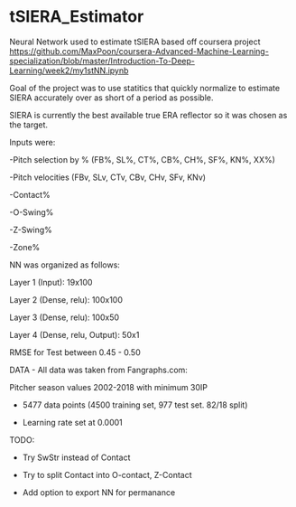 # tSIERA_Estimator
Neural Network used to estimate tSIERA
based off coursera project 
https://github.com/MaxPoon/coursera-Advanced-Machine-Learning-specialization/blob/master/Introduction-To-Deep-Learning/week2/my1stNN.ipynb


Goal of the project was to use statitics that quickly normalize to estimate SIERA accurately over as short of a period as possible.

SIERA is currently the best available true ERA reflector so it was chosen as the target.

Inputs were:

-Pitch selection by % (FB%, SL%, CT%, CB%, CH%, SF%, KN%, XX%)

-Pitch velocities (FBv, SLv, CTv, CBv, CHv, SFv, KNv)

-Contact%

-O-Swing%

-Z-Swing%

-Zone%


NN was organized as follows:

Layer 1 (Input): 19x100

Layer 2 (Dense, relu): 100x100

Layer 3 (Dense, relu): 100x50

Layer 4 (Dense, relu, Output): 50x1


RMSE for Test between 0.45 - 0.50


DATA - All data was taken from Fangraphs.com:

Pitcher season values 2002-2018 with minimum 30IP

- 5477 data points (4500 training set, 977 test set. 82/18 split)

- Learning rate set at 0.0001


TODO:

- Try SwStr instead of Contact

- Try to split Contact into O-contact, Z-Contact

- Add option to export NN for permanance

